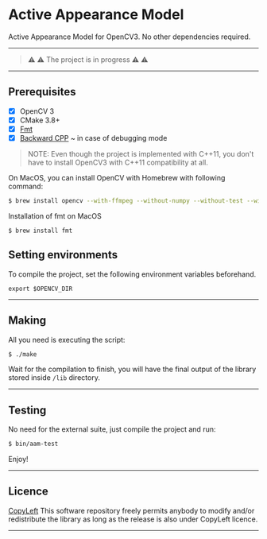 # Active Appearance Model

Active Appearance Model for OpenCV3. No other dependencies required.

---
>  :warning: :warning: The project is in progress  :warning: :warning:
---

## Prerequisites

- [x] OpenCV 3
- [x] CMake 3.8+
- [x] [Fmt](http://fmtlib.net/latest/usage.html#building-the-library)
- [x] [Backward CPP](https://github.com/bombela/backward-cpp) ~ in case of debugging mode

> NOTE: Even though the project is implemented with C++11, you don't have to install OpenCV3 with C++11 compatibility at all.

On MacOS, you can install OpenCV with Homebrew with following command:

```bash
$ brew install opencv --with-ffmpeg --without-numpy --without-test --with-contrib --with-python3
```

Installation of fmt on MacOS

```
$ brew install fmt
```

## Setting environments

To compile the project, set the following environment variables beforehand.

```
export $OPENCV_DIR
```

---

## Making

All you need is executing the script:

```bash
$ ./make
```

Wait for the compilation to finish, you will have the final output 
of the library stored inside `/lib` directory.

---

## Testing

No need for the external suite, just compile the project and run:

```bash
$ bin/aam-test
```

Enjoy!

---

## Licence

[CopyLeft](https://en.wikipedia.org/wiki/Copyleft)
This software repository freely permits anybody to modify 
and/or redistribute the library as long as the release 
is also under CopyLeft licence.

---